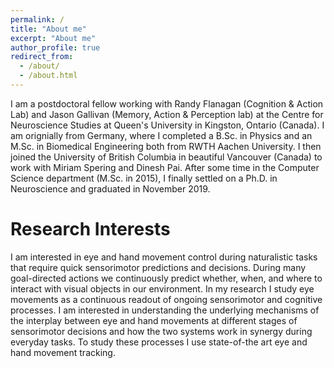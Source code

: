 ```yaml
---
permalink: /
title: "About me"
excerpt: "About me"
author_profile: true
redirect_from: 
  - /about/
  - /about.html
---
```


I am a postdoctoral fellow working with Randy Flanagan (Cognition & Action Lab) and Jason Gallivan (Memory, Action & Perception lab) at the Centre for Neuroscience Studies at Queen's University in Kingston, Ontario (Canada). I am orignially from Germany, where I completed a B.Sc. in Physics and an M.Sc. in Biomedical Engineering both from RWTH Aachen University. I then joined the University of British Columbia in beautiful Vancouver (Canada) to work with Miriam Spering and Dinesh Pai. After some time in the Computer Science department (M.Sc. in 2015), I finally settled on a Ph.D. in Neuroscience and graduated in November 2019. 

Research Interests
======
I am interested in eye and hand movement control during naturalistic tasks that require quick sensorimotor predictions and decisions. During many goal-directed actions we continuously predict whether, when, and where to interact with visual objects in our environment. In my research I study eye movements as a continuous readout of ongoing sensorimotor and cognitive processes. I am interested in understanding the underlying mechanisms of the interplay between eye and hand movements at different stages of sensorimotor decisions and how the two systems work in synergy during everyday tasks. To study these processes I use state-of-the art eye and hand movement tracking. 

